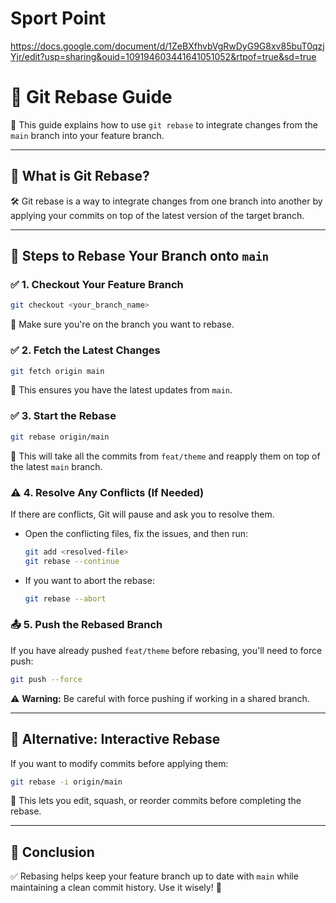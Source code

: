 # Sport Point

https://docs.google.com/document/d/1ZeBXfhvbVgRwDyG9G8xv85buT0qzjYjr/edit?usp=sharing&ouid=109194603441641051052&rtpof=true&sd=true

# 📌 Git Rebase Guide

📖 This guide explains how to use `git rebase` to integrate changes from the `main` branch into your feature branch.

---

## 📌 What is Git Rebase?

🛠️ Git rebase is a way to integrate changes from one branch into another by applying your commits on top of the latest version of the target branch.

---

## 🚀 Steps to Rebase Your Branch onto `main`

### ✅ 1. Checkout Your Feature Branch

```sh
git checkout <your_branch_name>
```

🔹 Make sure you're on the branch you want to rebase.

### ✅ 2. Fetch the Latest Changes

```sh
git fetch origin main
```

🔹 This ensures you have the latest updates from `main`.

### ✅ 3. Start the Rebase

```sh
git rebase origin/main
```

🔹 This will take all the commits from `feat/theme` and reapply them on top of the latest `main` branch.

### ⚠️ 4. Resolve Any Conflicts (If Needed)

If there are conflicts, Git will pause and ask you to resolve them.

- Open the conflicting files, fix the issues, and then run:
  ```sh
  git add <resolved-file>
  git rebase --continue
  ```
- If you want to abort the rebase:
  ```sh
  git rebase --abort
  ```

### 📤 5. Push the Rebased Branch

If you have already pushed `feat/theme` before rebasing, you'll need to force push:

```sh
git push --force
```

⚠️ **Warning:** Be careful with force pushing if working in a shared branch.

---

## 🔧 Alternative: Interactive Rebase

If you want to modify commits before applying them:

```sh
git rebase -i origin/main
```

🔹 This lets you edit, squash, or reorder commits before completing the rebase.

---

## 🎯 Conclusion

✅ Rebasing helps keep your feature branch up to date with `main` while maintaining a clean commit history. Use it wisely! 🚀
